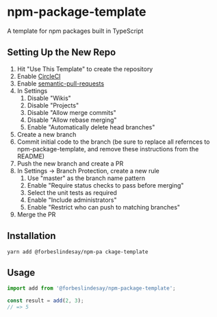 # npm-package-template

A template for npm packages built in TypeScript

## Setting Up the New Repo

1. Hit "Use This Template" to create the repository
1. Enable [CircleCI](https://circleci.com/add-projects/gh/ForbesLindesay)
1. Enable [semantic-pull-requests](https://github.com/probot/semantic-pull-requests)
1. In Settings
   1. Disable "Wikis"
   1. Disable "Projects"
   1. Disable "Allow merge commits"
   1. Disable "Allow rebase merging"
   1. Enable "Automatically delete head branches"
1. Create a new branch
1. Commit initial code to the branch (be sure to replace all refernces to npm-package-template, and remove these instructions from the README)
1. Push the new branch and create a PR
1. In Settings -> Branch Protection, create a new rule
   1. Use "master" as the branch name pattern
   1. Enable "Require status checks to pass before merging"
   1. Select the unit tests as required
   1. Enable "Include administrators"
   1. Enable "Restrict who can push to matching branches"
1. Merge the PR

## Installation

```
yarn add @forbeslindesay/npm-pa ckage-template
```

## Usage

```ts
import add from '@forbeslindesay/npm-package-template';

const result = add(2, 3);
// => 5
```
